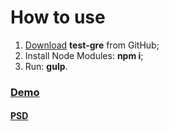 # How to use
<ol>
	<li><a href="https://github.com/egrechnev/test-gre/archive/master.zip">Download</a> <strong>test-gre</strong> from GitHub;</li>
	<li>Install Node Modules: <strong>npm i</strong>;</li>
	<li>Run: <strong>gulp</strong>.</li>
</ol>

### [Demo](https://egrechnev.github.io/portfolio/test-gre/)
#### [PSD](https://www.freepik.com/free-psd/blue-and-black-business-brochure_1216079.htm)